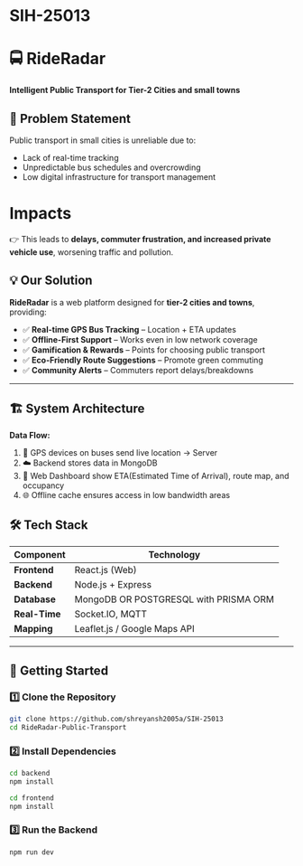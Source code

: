 # SIH-25013

# 🚍 RideRadar  
**Intelligent Public Transport for Tier-2 Cities and small towns**

## 📌 Problem Statement
Public transport in small cities is unreliable due to:
- Lack of real-time tracking  
- Unpredictable bus schedules and overcrowding  
- Low digital infrastructure for transport management  

# Impacts
👉 This leads to **delays, commuter frustration, and increased private vehicle use**, worsening traffic and pollution.  

## 💡 Our Solution
**RideRadar** is a web platform designed for **tier-2 cities and towns**, providing:  
- ✅ **Real-time GPS Bus Tracking** – Location + ETA updates   
- ✅ **Offline-First Support** – Works even in low network coverage  
- ✅ **Gamification & Rewards** – Points for choosing public transport  
- ✅ **Eco-Friendly Route Suggestions** – Promote green commuting  
- ✅ **Community Alerts** – Commuters report delays/breakdowns  

---

## 🏗️ System Architecture
**Data Flow:**  
1. 🚌 GPS devices on buses send live location → Server  
2. ☁️ Backend stores data in MongoDB  
3. 📱  Web Dashboard show ETA(Estimated Time of Arrival), route map, and occupancy  
4. 🌐 Offline cache ensures access in low bandwidth areas  


## 🛠️ Tech Stack
| Component        | Technology |
|------------------|------------|
| **Frontend**     | React.js (Web) |
| **Backend**      | Node.js + Express |
| **Database**     | MongoDB OR POSTGRESQL with PRISMA ORM|
| **Real-Time**    | Socket.IO, MQTT |
| **Mapping**      | Leaflet.js / Google Maps API |

---

## 🚀 Getting Started

### 1️⃣ Clone the Repository
```bash
git clone https://github.com/shreyansh2005a/SIH-25013
cd RideRadar-Public-Transport
```

### 2️⃣ Install Dependencies
```bash
cd backend
npm install

cd frontend
npm install
```
### 3️⃣ Run the Backend
```bash
npm run dev
```


